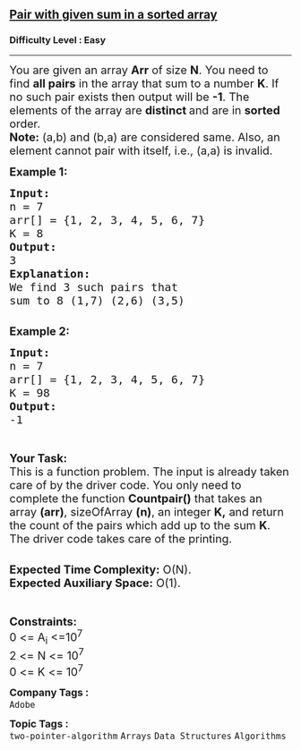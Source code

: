 <h2><a href="https://practice.geeksforgeeks.org/problems/pair-with-given-sum-in-a-sorted-array4940/1?page=8&difficulty[]=0&status[]=solved&sortBy=submissions">Pair with given sum in a sorted array</a></h2><h3>Difficulty Level : Easy</h3><hr><div class="problems_problem_content__Xm_eO"><p><span style="font-size: 20px;">You are given an array <strong>Arr</strong> of size <strong>N</strong>. You need to find <strong>all pairs</strong> in the array that sum to a number <strong>K</strong>. If no such pair exists then output will be <strong>-1</strong>. The elements of the array are <strong>distinct </strong>and are in <strong>sorted </strong>order.<br><strong>Note:</strong> (a,b) and (b,a) are considered same. Also, an element cannot pair with itself, i.e., (a,a) is invalid.</span></p>
<p><span style="font-size: 20px;"><strong>Example 1:</strong></span></p>
<pre><span style="font-size: 20px;"><strong>Input:
</strong>n = 7
arr[] = {1, 2, 3, 4, 5, 6, 7}
K = 8
<strong>Output:
</strong>3
<strong>Explanation:</strong>
We find 3 such pairs that
sum to 8 (1,7) (2,6) (3,5)
</span></pre>
<p><br><span style="font-size: 20px;"><strong>Example 2:</strong></span></p>
<pre><span style="font-size: 20px;"><strong>Input:
</strong>n = 7
arr[] = {1, 2, 3, 4, 5, 6, 7}
K = 98 <strong>
Output:
</strong>-1 </span></pre>
<p>&nbsp;</p>
<p><span style="font-size: 20px;"><strong>Your Task:</strong><br>This is a function problem. The input is already taken care of by the driver code. You only need to complete the function <strong>Countpair()</strong> that takes an array <strong>(arr)</strong>, sizeOfArray <strong>(n)</strong>, an integer <strong>K,</strong> and return the count of the pairs which add up to the sum <strong>K</strong>. The driver code takes care of the printing.</span></p>
<p><br><span style="font-size: 20px;"><strong>Expected Time Complexity:</strong>&nbsp;O(N).<br><strong>Expected Auxiliary Space:</strong>&nbsp;O(1).</span></p>
<p>&nbsp;</p>
<p><span style="font-size: 20px;"><strong>Constraints:</strong><br>0 &lt;= A<sub>i</sub> &lt;=10<sup>7</sup><br>2 &lt;= N &lt;= 10<sup>7</sup><br>0 &lt;= K &lt;= 10<sup>7</sup></span></p></div><p><span style=font-size:18px><strong>Company Tags : </strong><br><code>Adobe</code>&nbsp;<br><p><span style=font-size:18px><strong>Topic Tags : </strong><br><code>two-pointer-algorithm</code>&nbsp;<code>Arrays</code>&nbsp;<code>Data Structures</code>&nbsp;<code>Algorithms</code>&nbsp;